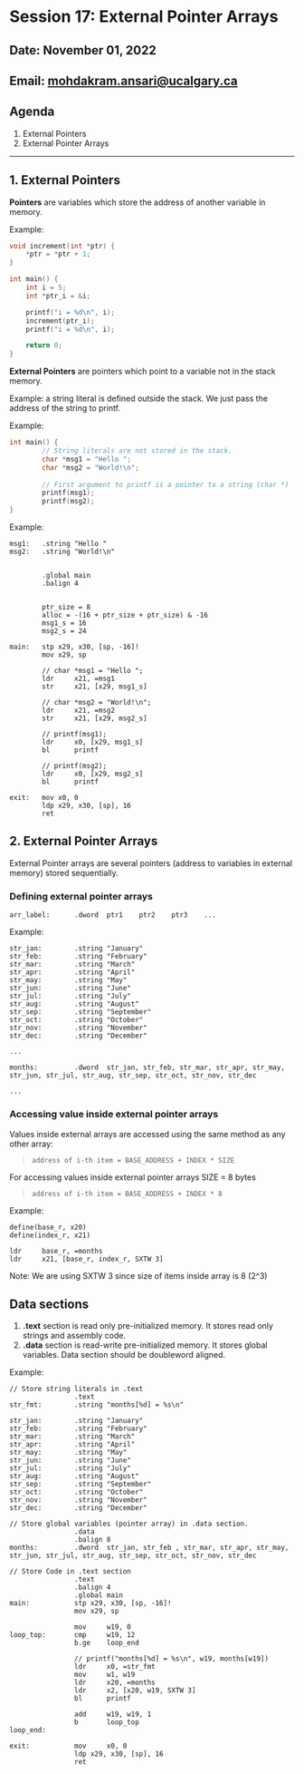 # Session 17: External Pointer Arrays

## Date: November 01, 2022

## Email: mohdakram.ansari@ucalgary.ca

## Agenda

1. External Pointers
2. External Pointer Arrays

----

## 1. External Pointers

**Pointers** are variables which store the address of another variable in memory.

Example:
```c
void increment(int *ptr) {
    *ptr = *ptr + 1;
}

int main() {
    int i = 5;
    int *ptr_i = &i;

    printf("i = %d\n", i);
    increment(ptr_i);
    printf("i = %d\n", i);

    return 0;
}
```

**External Pointers** are pointers which point to a variable not in the stack memory.

Example: a string literal is defined outside the stack. We just pass the address of the string to printf.

Example:
```c
int main() {
        // String literals are not stored in the stack.
        char *msg1 = "Hello ";
        char *msg2 = "World!\n";
        
        // First argument to printf is a pointer to a string (char *)
        printf(msg1);
        printf(msg2);
}
```

Example:
```assembly
msg1:   .string "Hello "
msg2:   .string "World!\n"


        .global main
        .balign 4

        
        ptr_size = 8
        alloc = -(16 + ptr_size + ptr_size) & -16
        msg1_s = 16
        msg2_s = 24

main:	stp	x29, x30, [sp, -16]!
        mov	x29, sp
        
        // char *msg1 = "Hello ";
        ldr     x21, =msg1
        str     x21, [x29, msg1_s]

        // char *msg2 = "World!\n";
        ldr     x21, =msg2
        str     x21, [x29, msg2_s]

        // printf(msg1);
        ldr     x0, [x29, msg1_s]
        bl      printf

        // printf(msg2);
        ldr     x0, [x29, msg2_s]
        bl      printf

exit:	mov	x0, 0
        ldp	x29, x30, [sp], 16
        ret

```

## 2. External Pointer Arrays

External Pointer arrays are several pointers (address to variables in external memory) stored sequentially.

### Defining external pointer arrays
```assembly
arr_label:      .dword  ptr1    ptr2    ptr3    ...
```

Example:
```assembly
str_jan:        .string "January"
str_feb:        .string "February"
str_mar:        .string "March"
str_apr:        .string "April"
str_may:        .string "May"
str_jun:        .string "June"
str_jul:        .string "July"
str_aug:        .string "August"
str_sep:        .string "September"
str_oct:        .string "October"
str_nov:        .string "November"
str_dec:        .string "December"

...

months:         .dword  str_jan, str_feb, str_mar, str_apr, str_may, str_jun, str_jul, str_aug, str_sep, str_oct, str_nov, str_dec

...
```

### Accessing value inside external pointer arrays

Values inside external arrays are accessed using the same method as any other array:

> `address of i-th item = BASE_ADDRESS + INDEX * SIZE`

For accessing values inside external pointer arrays SIZE = 8 bytes

> `address of i-th item = BASE_ADDRESS + INDEX * 8`

Example:

```assembly
define(base_r, x20)
define(index_r, x21)

ldr     base_r, =months
ldr     x21, [base_r, index_r, SXTW 3]
```

Note: We are using SXTW 3 since size of items inside array is 8 (2^3)

## Data sections

1. **.text** section is read only pre-initialized memory. It stores read only strings and assembly code.
2. **.data** section is read-write pre-initialized memory. It stores global variables. Data section should be doubleword aligned.

Example:
```assembly
// Store string literals in .text
                .text
str_fmt:        .string "months[%d] = %s\n"

str_jan:        .string "January"
str_feb:        .string "February"
str_mar:        .string "March"
str_apr:        .string "April"
str_may:        .string "May"
str_jun:        .string "June"
str_jul:        .string "July"
str_aug:        .string "August"
str_sep:        .string "September"
str_oct:        .string "October"
str_nov:        .string "November"
str_dec:        .string "December"

// Store global variables (pointer array) in .data section.
                .data
                .balign 8
months:         .dword  str_jan, str_feb , str_mar, str_apr, str_may, str_jun, str_jul, str_aug, str_sep, str_oct, str_nov, str_dec

// Store Code in .text section
                .text
                .balign 4
                .global main
main:           stp	x29, x30, [sp, -16]!
                mov	x29, sp

                mov     w19, 0
loop_top:       cmp     w19, 12
                b.ge    loop_end

                // printf("months[%d] = %s\n", w19, months[w19])
                ldr     x0, =str_fmt
                mov     w1, w19
                ldr     x20, =months
                ldr     x2, [x20, w19, SXTW 3]
                bl      printf

                add     w19, w19, 1
                b       loop_top
loop_end:       
                
exit:	        mov     x0, 0
                ldp	x29, x30, [sp], 16
                ret
```